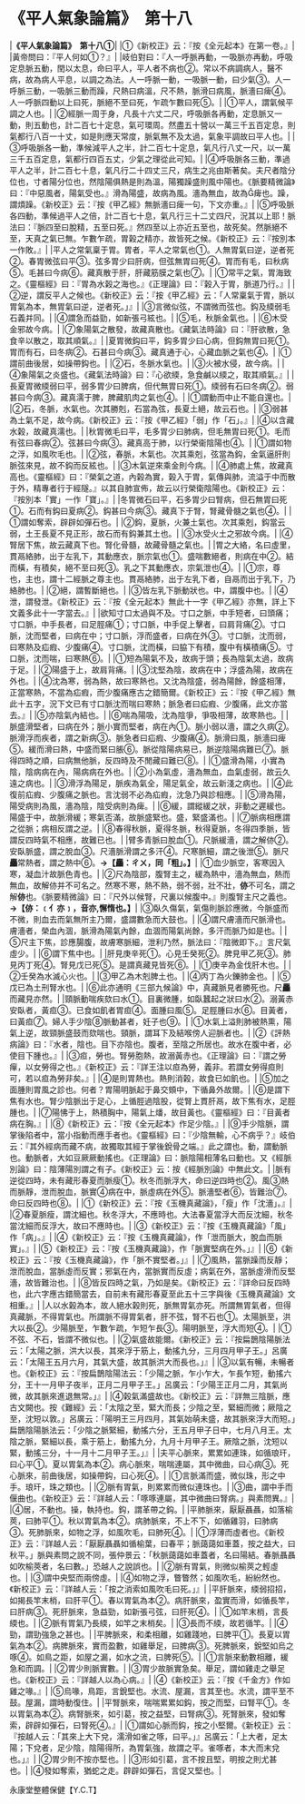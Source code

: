 # 《平人氣象論篇》　第十八

|**《平人氣象論篇》　第十八①**|
|①《新校正》云：『按《全元起本》在第一卷。』|
|黃帝問曰：『平人何如①？』|
|岐伯對曰：『人一呼脈再動，一吸脈亦再動，呼吸定息脈五動，閏以太息，命曰平人，平人者不病也②。常以不病調病人，醫不病，故為病人平息，以調之為法。人一呼脈一動，一吸脈一動，曰少氣③。人一呼脈三動，一吸脈三動而躁，尺熱曰病溫，尺不熱，脈滑曰病風，脈濇曰痺④。人一呼脈四動以上曰死，脈絕不至曰死，乍疏乍數曰死⑤。|
|①平人，謂氣候平調之人也。|
|②經脈一周于身，凡長十六丈二尺，呼吸脈各再動，定息脈又一動，則五動也，計二百七十定息，氣可環周。然盡五十營以一萬三千五百定息，則氣都行八百一十丈，如是則應天常度，脈氣無不及太過，氣象平調故曰平人也。|
|③呼吸脈各一動，準候減平人之半，計二百七十定息，氣凡行八丈一尺，以一萬三千五百定息，氣都行四百五丈，少氣之理從此可知。|
|④呼吸脈各三動，準過平人之半，計二百七十息，氣凡行二十四丈三尺，病生之兆由斯著矣。夫尺者陰分位也，寸者陽分位也，然陰陽俱熱是則為溫，陽獨躁盛則風中陽也。《脈要精微論》曰：『中惡風者，陽氣受也。』滑為陽盛，故病為風。濇為無血，故為痺也。躁，謂煩躁。《新校正》云：『按《甲乙經》無脈濇曰痺一句，下文亦重。』|
|⑤呼吸脈各四動，準候過平人之倍，計二百七十息，氣凡行三十二丈四尺，況其以上耶！脈法曰：『脈四至曰脫精，五至曰死。』然四至以上亦近五至也，故死矣。然脈絕不至，天真之氣已無。乍數乍疏，胃榖之精亦，故皆死之候。《新校正》云：『按別本一作敗。』|
|平人之常氣稟于胃。胃者，平人之常氣也①。人無胃氣曰逆，逆者死②。春胃微弦曰平③。弦多胃少曰肝病，但弦無胃曰死④。胃而有毛，曰秋病⑤。毛甚曰今病⑥。藏真散于肝，肝藏筋膜之氣也⑦。|
|①常平之氣，胃海致之。《靈樞經》曰：『胃為水榖之海也。』《正理論》曰：『榖入于胃，脈道乃行。』|
|②逆，謂反平人之候也。《新校正》云：『按《甲乙經》云：「人常稟氣于胃，脈以胃氣為本，無胃氣曰逆，逆者死。」』|
|③言微似弦，不謂微而弦也。鈎及緛弱毛石義并同。|
|④謂急而益勁，如新張弓絃也。|
|⑤毛，秋脈金氣也。|
|⑥木受金邪故今病。|
|⑦象陽氣之散發，故藏真散也。《藏氣法時論》曰：『肝欲散，急食辛以散之，取其順氣。』|
|夏胃微鈎曰平，鈎多胃少曰心病，但鈎無胃曰死①。胃而有石，曰冬病②。石甚曰今病③。藏真通于心，心藏血脈之氣也④。|
|①謂前曲後居，如操帶鈎也。|
|②石，冬脈水氣也。|
|③火被水侵，故今病。|
|④象陽氣之炎盛也。《藏氣法時論》曰：『心欲緛，急食鹹以緛之，取其順氣。』|
|長夏胃微緛弱曰平，弱多胃少曰脾病，但代無胃曰死①。緛弱有石曰冬病②。弱甚曰今病③。藏真濡于脾，脾藏肌肉之氣也④。|
|①謂動而中止不能自還也。|
|②石，冬脈，水氣也。次其勝剋，石當為弦，長夏土絕，故云石也。|
|③弱甚為土氣不足，故今病。《新校正》云：『按《甲乙經》「弱」作「石」。』|
|④以含藏水榖，故藏真濡也。|
|秋胃微毛曰平，毛多胃少曰肺病，但毛無胃曰死①。毛而有弦曰春病②。弦甚曰今病③。藏真高于肺，以行榮衞陰陽也④。|
|①謂如物之浮，如風吹毛也。|
|②弦，春脈，木氣也。次其乘剋，弦當為鈎，金氣逼肝則脈弦來見，故不鈎而反絃也。|
|③木氣逆來乘金則今病。|
|④肺處上焦，故藏真高也。《靈樞經》曰：『榮氣之道，內榖為實，榖入于胃，氣傳與肺，流溢于中而散于外，精專者行于經隧。』以其自肺宣佈，故云以行榮衛陰陽也。《新校正》云：『按別本「實」一作「寶」。』|
|冬胃微石曰平，石多胃少曰腎病，但石無胃曰死①。石而有鈎曰夏病②。鈎甚曰今病③。藏真下于腎，腎藏骨髓之氣也④。|
|①謂如奪索，辟辟如彈石也。|
|②鈎，夏脈，火兼土氣也。次其乘剋，鈎當云弱，土王長夏不見正形，故石而有鈎兼其土也。|
|③水受火土之邪故今病。|
|④腎居下焦，故云藏真下也。腎化骨髓，故藏骨髓之氣也。|
|胃之大絡，名曰虛里，貫鬲絡肺，出于左乳下，其動應衣，脈宗氣也①。盛喘數絕者，則病在中②。結而橫，有積矣，絕不至曰死③。乳之下其動應衣，宗氣泄也④。|
|①宗，尊也，主也，謂十二經脈之尊主也。貫鬲絡肺，出于左乳下者，自鬲而出于乳下，乃絡肺也。|
|②絕，謂暫斷絕也。|
|③皆左乳下脈動狀也。中，謂腹中也。|
|④泄，謂發泄。《新校正》云：『按《全元起本》無此十一字《甲乙經》亦無，詳上下文義多此十一字當去。』|
|欲知寸口太過與不及。寸口之脈，中手短者，曰頭痛；寸口脈，中手長者，曰足脛痛①；寸口脈，中手促上擊者，曰肩背痛②。寸口脈，沈而堅者，曰病在中；寸口脈，浮而盛者，曰病在外③。寸口脈，沈而弱，曰寒熱及疝瘕、少腹痛④。寸口脈，沈而橫，曰脇下有積，腹中有橫積痛⑤。寸口脈，沈而喘，曰寒熱⑥。|
|①短為陽氣不及，故病于頭；長為陰氣太過，故病于足。|
|②陽盛于上，故肩背痛。|
|③沈堅為陰，故病在中；浮盛為陽，故病在外也。|
|④沈為寒，弱為熱，故曰寒熱也。又沈為陰盛，弱為陽餘，餘盛相薄，正當寒熱，不當為疝瘕，而少腹痛應古之錯簡爾。《新校正》云：『按《甲乙經》無此十五字，況下文已有寸口脈沈而喘曰寒熱；脈急者曰疝瘕、少腹痛，此文亦當去。』|
|⑤亦陰氣內結也。|
|⑥喘為陽吸，沈為陰爭，爭吸相薄，故寒熱也。|
|脈盛滑堅者，曰病在外；脈小實而堅者，病在內①。脈小弱以濇，謂之久病②。脈滑浮而疾者，謂之新病③。脈急者曰疝瘕、少腹痛④。脈滑曰風，脈濇曰痺⑤。緩而滑曰熱，中盛而緊曰脹⑥。脈從陰陽病易已，脈逆陰陽病難已⑦。脈得四時之順，曰病無他脈，反四時及不閒藏曰難已⑧。|
|①盛滑為陽，小實為陰，陰病病在內，陽病病在外也。|
|②小為氣虛，濇為無血，血氣虛弱，故云久遠之病也。|
|③滑浮為陽足，脈疾為氣全，陽足氣全，故云新淺之病也。|
|④此復前疝瘕、少腹痛之脈也。言沈弱不必為疝瘕，沈急乃與診相應。|
|⑤滑為陽，陽受病則為風，濇為陰，陰受病則為痺。|
|⑥緩，謂縱緩之狀，非動之遲緩也。陽盛于中，故脈滑緩；寒氣否滿，故脈盛緊也。盛，緊盛滿也。|
|⑦脈病相應謂之從脈；病相反謂之逆。|
|⑧春得秋脈，夏得冬脈，秋得夏脈，冬得四季脈，皆謂反四時氣不相應，故難已也。|
|臂多青脈曰脫血①。尺脈緩濇，謂之解㑊②。安臥脈盛，謂之脫血③。尺濇脈滑謂之多汗④。尺寒脈細，謂之後泄⑤。脈尺**麤**常熱者，謂之熱中⑥。**→【麤：ㄔㄨ，同「粗」。】**|
|①血少脈空，客寒因入寒，凝血汁故脈色青也。|
|②尺為陰部，腹腎主之，緩為熱中，濇為無血，熱而無血，故解㑊并不可名之。然寒不寒，熱不熱，弱不弱，壯不壯，**㑊**不可名，謂之解**㑊**也。《脈要精微論》曰：『尺外以候腎，尺裏以候腹中。』則腹腎主尺之義也。**→【㑊：﹝亻亦﹞，音亦,懈惰也。】**|
|③臥久傷氣，氣傷則脈診應微，今脈盛而不微，則血去而氣無所主乃爾，盛謂數急而大鼓也。|
|④謂尺膚濇而尺脈滑也。膚濇者，榮血內涸，脈滑為陽氣內餘，血涸而陽氣尚餘，多汗而脈乃如是也。|
|⑤尺主下焦，診應腸腹，故膚寒脈細，泄利乃然，脈法曰：『陰微即下。』言尺氣虛少。|
|⑥謂下焦中也。|
|肝見庚辛死①。心見壬癸死②。脾見甲乙死③。肺見丙丁死④。腎見戊已死⑤。是謂真藏見皆死⑥。|
|①庚辛為金伐肝木也。|
|②壬癸為水滅心火也。|
|③甲乙為木剋脾土也。|
|④丙丁為火鑠肺金也。|
|⑤戊已為土刑腎水也。|
|⑥此亦通明《三部九候論》中，真藏脈見者勝死也。尺**麤**而藏見亦然。|
|頸脈動喘疾欬曰水①。目裏微腫，如臥蠶起之狀曰水②。溺黃赤安臥者，黃疸③。已食如飢者胃疸④。面腫曰風⑤。足脛腫曰水⑥。目黃者，曰黃疸⑦。婦人手少陰⑧脈動甚者，妊子也⑨。|
|①水氣上溢則肺被熱熏，陽氣上逆，故頸脈盛鼓而欬喘也。頸脈，謂耳下及結喉傍人迎脈者也。|
|②《評熱病論》曰：『水者，陰也。目下亦陰也。腹者，至陰之所居也。故水在腹中者，必使目下腫也。』|
|③疸，勞也。腎勞胞熱，故溺黃赤也。《正理論》曰：『謂之勞癉，以女勞得之也。』《新校正》云：『詳王注以疸為勞，義非。若謂女勞得疸則可，若以疸為勞非矣。』|
|④是則胃熱也。熱則消榖，故食已如飢也。|
|⑤加之面腫則胃風之診也。何者？胃陽明脈起于鼻交頞中，下循鼻外故爾。|
|⑥是謂下焦有水也。腎少陰脈出于足心，上循脛過陰股，從腎上貫肝鬲，故下焦有水，足脛腫也。|
|⑦陽怫于上，熱積胸中，陽氣上燔，故目黃也。《靈樞經》曰：『目黃者病在胸。』|
|⑧《新校正》云：『按《全元起本》作足少陰。』|
|⑨手少陰脈，謂掌後陷者中，當小指動而應手者也。《靈樞經》曰：『少陰無輸，心不病乎？』岐伯云：『其外經病而藏不病，故獨取其經于掌後銳骨之端。』此之謂也。動，謂動脈也。動脈者，大如豆厥厥動搖也。《正理論》曰：脈陰陽相薄名曰動也。又《經脈別論》曰：陰薄陽別謂之有子。《新校正》云：按《經脈別論》中無此文。|
|脈有逆從四時，未有藏形春夏而脈瘦①。秋冬而脈浮大，命曰逆四時也②。風③熱而脈靜，泄而脫血，脈實④病在中，脈虛病在外⑤。脈濇堅者⑥，皆難治⑦。命曰反四時也⑧。|
|①《新校正》云：『按《玉機真藏論》，「瘦」作「沈濇」。』|
|②春夏脈瘦，謂沈細也。秋冬浮大，不應時也。大法春夏當浮大而反沈細，秋冬當沈細而反浮大，故曰不應時也。|
|③《新校正》云：『按《玉機真藏論》「風」作「病」。』|
|④《新校正》云：『按《玉機真藏論》，作「泄而脈大，脫血而脈實」。』|
|⑤《新校正》云：『按《玉機真藏論》，作「脈實堅病在外。」』|
|⑥《新校正》云：『按《玉機真藏論》，作「脈不實堅者。」』|
|⑦風熱，當脈躁而反靜；泄而脫血，當脈虛而反實；邪氣在內，當脈實而反虛；病氣在外，當脈虛滑而反堅濇，故皆難治也。|
|⑧皆反四時之氣，乃如是矣。《新校正》云：『詳命曰反四時也，此六字應古錯簡當去，自前未有藏形春夏至此五十三字與後《玉機真藏論》文相重。』|
|人以水榖為本，故人絕水榖則死，脈無胃氣亦死。所謂無胃氣者，但得真藏脈，不得胃氣也。所謂脈不得胃氣者，肝不弦，腎不石也①。太陽脈至，洪大以長②。少陽脈至，乍數乍疏，乍短乍長③。陽明脈至，浮大而短④。|
|①不弦、不石，皆謂不微似也。|
|②氣盛故能爾。《新校正》云：『按扁鵲陰陽脈法云：「太陽之脈，洪大以長，其來浮于筋上，動搖九分，三月四月甲子王。」呂廣云：「太陽王五月六月，其氣大盛，故其脈洪大而長也。」』|
|③以氣有暢，未暢者也。《新校正》云：『按扁鵲陰陽法云：「少陽之脈，乍小乍大，乍長乍短，動搖六分，王十一月甲子夜半，正月二月甲子王。」呂廣云：「少陽王正月二月，其氣尚微，故其脈來進退無常。」』|
|④榖氣滿盛故也。《新校正》云：『詳無三陰脈，應古文闕也。按《難經》云：「太陰之至，緊大而長；少陰之至，緊細而微；厥陰之至，沈短以敦。」呂廣云：「陽明王三月四月，其氣始萌未盛，故其脈來浮大而短。」扁鵲陰陽脈法云：「少陰之脈緊細，動搖六分，王五月甲子日中，七月八月王。太陰之脈，緊細以長，乘于筋上，動搖九分，九月十月甲子王。厥陰之脈，沈短以緊，動搖三分，十一月十二月甲子王。」』|
|夫平心脈來，累累如連珠，如循琅玕，曰心平①。夏以胃氣為本②。病心脈來，喘喘連屬，其中微曲，曰心病③。死心脈來，前曲後居，如操帶鈎，曰心死④。|
|①言脈滿而盛，微似珠，形之中手。琅玕，珠之類也。|
|②脈有胃氣，則累累而微似連珠也。|
|③曲，謂中手而偃曲也。《新校正》云：『詳越人云：「啄啄連屬，其中微曲曰腎病。」與素問異。』|
|④居，不動也。操，執持也。鈎，謂革帶之鈎。|
|平肺脈來，厭厭聶聶，如落榆莢，曰肺平①。秋以胃氣為本②。病肺脈來，不上不下，如循雞羽，曰肺病③。死肺脈來，如物之浮，如風吹毛，曰肺死④。|
|①浮薄而虛者也。《新校正》云：『詳越人云：「厭厭聶聶如循榆葉，曰春平；脈藹藹如車蓋，按之益大，曰秋平。」脈與素問之說不同，張仲景云：「秋脈藹藹如車蓋者，名曰陽結。春脈聶聶如吹榆莢者，名曰數。」恐越人之說誤也。|
|②脈有胃氣，則微似榆莢之輕虛也。|
|③謂中央堅而兩傍虛。|
|④如物之浮，瞥瞥然；如風吹毛，紛紛然也。《新校正》云：『詳越人云：「按之消索如風吹毛曰死。」』|
|平肝脈來，緛弱招招，如揭長竿末梢，曰肝平①。春以胃氣為本②。病肝脈來，盈實而滑，如循長竿，曰肝病③。死肝脈來，急益勁，如新張弓弦，曰肝死④。|
|①如竿末梢，言長緛也。|
|②脈有胃氣乃長緛，如竿之末梢矣。|
|③長而不緛，故若循竿。|
|④勁，謂勁強急之甚也。|
|平脾脈來，和柔相離，如雞踐地，曰脾平①。長夏以胃氣為本②。病脾脈來，實而盈數，如雞舉足，曰脾病③。死脾脈來，銳堅如烏之啄④。如鳥之距，如屋之漏，如水之流，曰脾死⑤。|
|①言脈來動數相離，緩急和而調。|
|②胃少則脈實數。|
|③胃少故脈實急矣。舉足，謂如雞走之舉足也。《新校正》云：『詳越人以為心病。』|
|④《新校正》云：『按《千金方》作如雞之喙。』|
|⑤烏喙，鳥距，言銳堅也。水流、屋漏，言其至也。水流，謂平至不鼓。屋漏，謂時動復住。|
|平腎脈來，喘喘累累如鈎，按之而堅，曰腎平①。冬以胃氣為本②。病腎脈來，如引葛，按之益堅，曰腎病③。死腎脈來，發如奪索，辟辟如彈石，曰腎死④。』|
|①謂如心脈而鈎，按之小堅爾。《新校正》云：『按越人云：「其來上大下兌，濡滑如雀之啄，曰平。」』呂廣云：「上大者，足太陽；下兌者，足少陰，陰陽得所，為胃氣強，故謂之平。雀啄者，本大而末兌也。」』|
|②胃少則不按亦堅也。|
|③形如引葛，言不按且堅，明按之則尤甚也。|
|④發如奪索，猶蛇之走。辟辟如彈石，言促又堅也。|


永康堂整體保健【Y.C.T】


